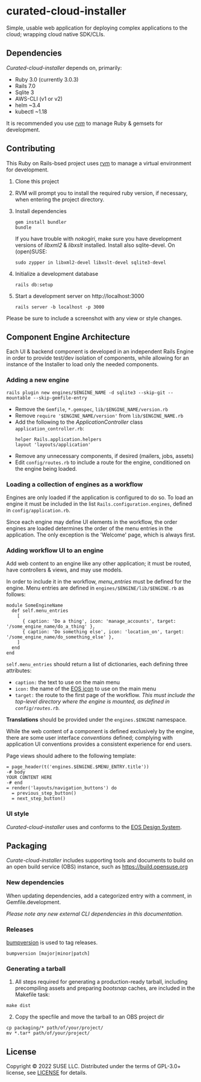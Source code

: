 # curated-cloud-installer

Simple, usable web application for deploying complex applications to the cloud; wrapping cloud native SDK/CLIs.

## Dependencies

*Curated-cloud-installer* depends on, primarily:

* Ruby 3.0 (currently 3.0.3)
* Rails 7.0
* Sqlite 3
* AWS-CLI (v1 or v2)
* helm ~3.4
* kubectl ~1.18

It is recommended you use _[rvm](https://rvm.io/)_ to manage Ruby & gemsets for development.

## Contributing

This Ruby on Rails-bsed project uses [rvm](http://rvm.io/rvm/basics) to manage a virtual environment for development.

1.  Clone this project

2.  RVM will prompt you to install the required ruby version, if necessary, when entering the project directory.

3.  Install dependencies
    ```
    gem install bundler
    bundle
    ```
    If you have trouble with _nokogiri_, make sure you have development versions of _libxml2_ & _libxslt_ installed. Install also sqlite-devel. On (open)SUSE:
    ```
    sudo zypper in libxml2-devel libxslt-devel sqlite3-devel
    ```

4.  Initialize a development database
    ```
    rails db:setup
    ```

5.  Start a development server on http://localhost:3000
    ```
    rails server -b localhost -p 3000
    ````

Please be sure to include a screenshot with any view or style changes.

## Component Engine Architecture

Each UI & backend component is developed in an independent Rails Engine in order
to provide test/dev isolation of components, while allowing for an instance of
the Installer to load only the needed components.

### Adding a new engine

`rails plugin new engines/$ENGINE_NAME -d sqlite3 --skip-git --mountable --skip-gemfile-entry`

* Remove the `Gemfile`, `*.gemspec`, `lib/$ENGINE_NAME/version.rb`
* Remove `require '$ENGINE_NAME/version'` from `lib/$ENGINE_NAME.rb`
* Add the following to the _ApplicationController_ class `application_controller.rb`:
  ```
  helper Rails.application.helpers
  layout 'layouts/application'
  ```
* Remove any unnecessary components, if desired (mailers, jobs, assets)
* Edit `config/routes.rb` to include a route for the engine, conditioned on the engine being loaded.

### Loading a collection of engines as a workflow

Engines are only loaded if the application is configured to do so. To load an engine it must be included in the list `Rails.configuration.engines`, defined in `config/application.rb`.

Since each engine may define UI elements in the workflow, the order engines are loaded determines the order of the menu entries in the application. The only exception is the 'Welcome' page, which is always first.

### Adding workflow UI to an engine

Add web content to an engine like any other application; it must be routed, have controllers & views, and may use models.

In order to include it in the workflow, _menu_entries_ must be defined for the engine. Menu entries are defined in `engines/$ENGINE/lib/$ENGINE.rb` as follows:

```
module SomeEngineName
  def self.menu_entries
    [
      { caption: 'Do a thing', icon: 'manage_accounts', target: '/some_engine_name/do_a_thing' },
      { caption: 'Do something else', icon: 'location_on', target: '/some_engine_name/do_something_else' },
    ]
  end
end
```

`self.menu_entries` should return a list of dictionaries, each defining three attributes:

* `caption:` the text to use on the main menu
* `icon:` the name of the [EOS icon](https://eos-icons.com/) to use on the
main menu
* `target:` the route to the first page of the workflow. _This must include the top-level directory where the engine is mounted, as defined in `config/routes.rb`._

**Translations** should be provided under the `engines.$ENGINE` namespace.

While the web content of a component is defined exclusively by the engine, there are some user interface _conventions_ defined; complying with application UI conventions provides a consistent experience for end users.

Page views should adhere to the following template:

```
= page_header(t('engines.$ENGINE.$MENU_ENTRY.title'))
-# body
YOUR CONTENT HERE
-# end
= render('layouts/navigation_buttons') do
  = previous_step_button()
  = next_step_button()
```

### UI style

_Curated-cloud-installer_ uses and conforms to the [EOS Design System](https://suse.eosdesignsystem.com/).

## Packaging

_Curate-cloud-installer_ includes supporting tools and documents to build on an open build service (OBS) instance, such as https://build.opensuse.org

### New dependencies

When updating dependencies, add a categorized entry with a comment, in Gemfile.development.

_Please note any new external CLI dependencies in this documentation._

### Releases

[bumpversion](https://pypi.org/project/bumpversion/) is used to tag releases.

```
bumpversion [major|minor|patch]
```

### Generating a tarball

1. All steps required for generating a production-ready tarball, including precompiling assets and preparing _bootsnap_ caches, are included in the Makefile task:
  ```
  make dist
  ```
2. Copy the specfile and move the tarball to an OBS project dir
  ```
  cp packaging/* path/of/your/project/
  mv *.tar* path/of/your/project/
  ```

## License

Copyright © 2022 SUSE LLC.
Distributed under the terms of GPL-3.0+ license, see [LICENSE](LICENSE) for details.
